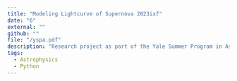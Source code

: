 ```yaml
---
title: "Modeling Lightcurve of Supernova 2023ixf"
date: "6"
external: ""
github: ""
file: "/yspa.pdf"
description: "Research project as part of the Yale Summer Program in Astrophysics. Used telescopes at LFOP to collect data on supernova 2023ixf and used python to analyze the change in magnitude of the supernova to model the lightcurve to classify the supernova"
tags:
  - Astrophysics
  - Python
---
```

